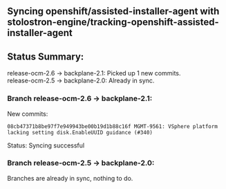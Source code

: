 ## Syncing openshift/assisted-installer-agent with stolostron-engine/tracking-openshift-assisted-installer-agent

## Status Summary:

release-ocm-2.6 -> backplane-2.1: Picked up 1 new commits.  
release-ocm-2.5 -> backplane-2.0: Already in sync.  

### Branch release-ocm-2.6 -> backplane-2.1:

New commits:

```
08cb47371b8be97f7e949943be00b19d1b88c16f MGMT-9561: VSphere platform lacking setting disk.EnableUUID guidance (#340)
```

Status: Syncing successful

### Branch release-ocm-2.5 -> backplane-2.0:

Branches are already in sync, nothing to do.
